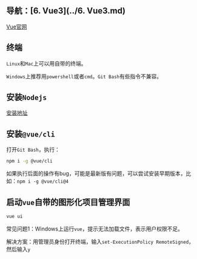 ## 导航：[6. Vue3](../6. Vue3.md)

[Vue官网](https://vuejs.org/)

## 终端

`Linux`和`Mac`上可以用自带的终端。

`Windows`上推荐用`powershell`或者`cmd`。`Git Bash`有些指令不兼容。

## 安装`Nodejs`

[安装地址](https://nodejs.org/en/)

## 安装`@vue/cli`

打开`Git Bash`，执行：

```bash
npm i -g @vue/cli
```

如果执行后面的操作有bug，可能是最新版有问题，可以尝试安装早期版本，比如：`npm i -g @vue/cli@4`

## 启动`vue`自带的图形化项目管理界面

```bash
vue ui
```

常见问题1：Windows上运行`vue`，提示无法加载文件，表示用户权限不足。

解决方案：用管理员身份打开终端，输入`set-ExecutionPolicy RemoteSigned`，然后输入`y`